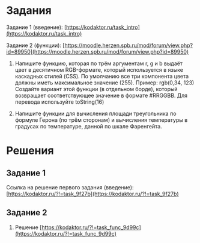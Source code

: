 # Задания

Задание 1 (введение): [https://kodaktor.ru/task_intro](https://kodaktor.ru/task_intro)

Задание 2 (функции): [https://moodle.herzen.spb.ru/mod/forum/view.php?id=89950](https://moodle.herzen.spb.ru/mod/forum/view.php?id=89950)

1. Напишите функцию, которая по трём аргументам r, g и b выдаёт цвет в десятичном RGB-формате, который используется в языке каскадных стилей (CSS). По умолчанию все три компонента цвета должны иметь максимальное значение (255). Пример: rgb(0,34, 123)
Создайте вариант этой функции (в отдельном борде), который возвращает соответствующее значение в формате #RRGGBB. Для перевода используйте toString(16)

2. Напишите функции для вычисления площади треугольника по формуле Герона (по трём сторонам) и вычисления температуры в градусах по температуре, данной по шкале Фаренгейта.

# Решения

## Задание 1

Ссылка на решение первого задания (введение): [https://kodaktor.ru/?!=task_9f27b](https://kodaktor.ru/?!=task_9f27b)

## Задание 2

1. Решение [https://kodaktor.ru/?!=task_func_9d99c](https://kodaktor.ru/?!=task_func_9d99c)
